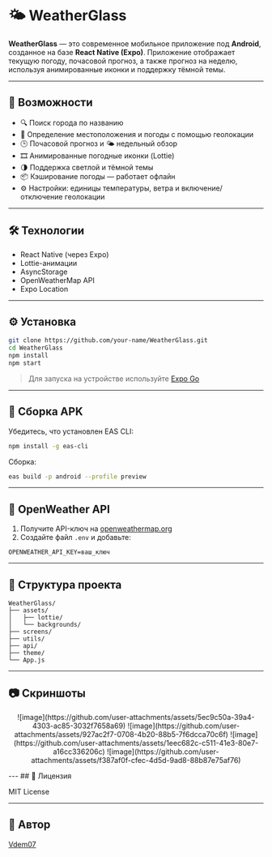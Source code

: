 # 🌤️ WeatherGlass

**WeatherGlass** — это современное мобильное приложение под **Android**, созданное на базе **React Native (Expo)**. Приложение отображает текущую погоду, почасовой прогноз, а также прогноз на неделю, используя анимированные иконки и поддержку тёмной темы.

---

## 🚀 Возможности

- 🔍 Поиск города по названию
- 📍 Определение местоположения и погоды с помощью геолокации
- 🕒 Почасовой прогноз и 🌤️ недельный обзор
- 🎞️ Анимированные погодные иконки (Lottie)
- 🌗 Поддержка светлой и тёмной темы
- 📦 Кэширование погоды — работает офлайн
- ⚙️ Настройки: единицы температуры, ветра и включение/отключение геолокации

---

## 🛠️ Технологии

- React Native (через Expo)
- Lottie-анимации
- AsyncStorage
- OpenWeatherMap API
- Expo Location

---

## ⚙️ Установка

```bash
git clone https://github.com/your-name/WeatherGlass.git
cd WeatherGlass
npm install
npm start
```

> Для запуска на устройстве используйте [Expo Go](https://expo.dev/client)

---

## 📱 Сборка APK

Убедитесь, что установлен EAS CLI:

```bash
npm install -g eas-cli
```

Сборка:

```bash
eas build -p android --profile preview
```

---

## 🔑 OpenWeather API

1. Получите API-ключ на [openweathermap.org](https://openweathermap.org/api)
2. Создайте файл `.env` и добавьте:

```
OPENWEATHER_API_KEY=ваш_ключ
```

---

## 📂 Структура проекта

```
WeatherGlass/
├── assets/
│   ├── lottie/
│   └── backgrounds/
├── screens/
├── utils/
├── api/
├── theme/
└── App.js
```

---
## 📷 Скриншоты

<p align="center">
  ![image](https://github.com/user-attachments/assets/5ec9c50a-39a4-4303-ac85-3032f7658a69)
  ![image](https://github.com/user-attachments/assets/927ac2f7-0708-4b20-88b5-7f6dcca70c6f)
  ![image](https://github.com/user-attachments/assets/1eec682c-c511-41e3-80e7-a16cc336206c)
  ![image](https://github.com/user-attachments/assets/f387af0f-cfec-4d5d-9ad8-88b87e75af76)
</p>
---
## 📄 Лицензия

MIT License

---

## 👤 Автор

[Vdem07](https://github.com/Vdem07)
